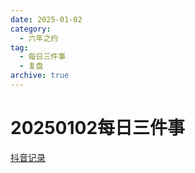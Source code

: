```yaml
---
date: 2025-01-02
category:
  - 六年之约
tag:
  - 每日三件事
  - 复盘
archive: true
---
```


# 20250102每日三件事

[抖音记录](https://www.douyin.com/user/MS4wLjABAAAAmKaQG1sbK0e5svJaVzHsN8HOW4GCUCVVmcx5bRP6wY4?modal_id=7455277371617283328)
